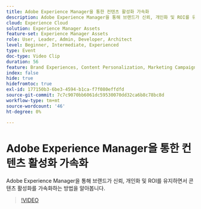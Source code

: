 ```yaml
---
title: Adobe Experience Manager을 통한 컨텐츠 활성화 가속화
description: Adobe Experience Manager을 통해 브랜드가 신뢰, 개인화 및 ROI를 유지하면서 콘텐츠 활성화를 가속화하는 방법을 알아봅니다.
cloud: Experience Cloud
solution: Experience Manager Assets
feature-set: Experience Manager Assets
role: User, Leader, Admin, Developer, Architect
level: Beginner, Intermediate, Experienced
type: Event
doc-type: Video Clip
duration: 56
feature: Brand Experiences, Content Personalization, Marketing Campaigns, Multichannel Delivery
index: false
hide: true
hidefromtoc: true
exl-id: 177150b3-6be3-4594-b1ca-f7f080effdfd
source-git-commit: 7c7c9070bb6061dc59530070dd32ca6b8c78bc8d
workflow-type: tm+mt
source-wordcount: '46'
ht-degree: 0%

---
```


# Adobe Experience Manager을 통한 컨텐츠 활성화 가속화

Adobe Experience Manager을 통해 브랜드가 신뢰, 개인화 및 ROI를 유지하면서 콘텐츠 활성화를 가속화하는 방법을 알아봅니다.

>[!VIDEO](https://video.tv.adobe.com/v/3459239/?learn=on&enablevpops)
